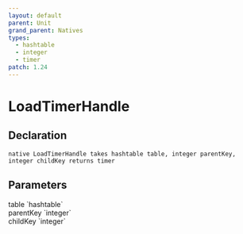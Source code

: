 ```yaml
---
layout: default
parent: Unit
grand_parent: Natives
types:
  - hashtable
  - integer
  - timer
patch: 1.24
---
```


# LoadTimerHandle

## Declaration

```
native LoadTimerHandle takes hashtable table, integer parentKey, integer childKey returns timer
```

## Parameters
<dl>
  <dt>table `hashtable`</dt>
  <dd></dd>

  <dt>parentKey `integer`</dt>
  <dd></dd>

  <dt>childKey `integer`</dt>
  <dd></dd>
</dl>